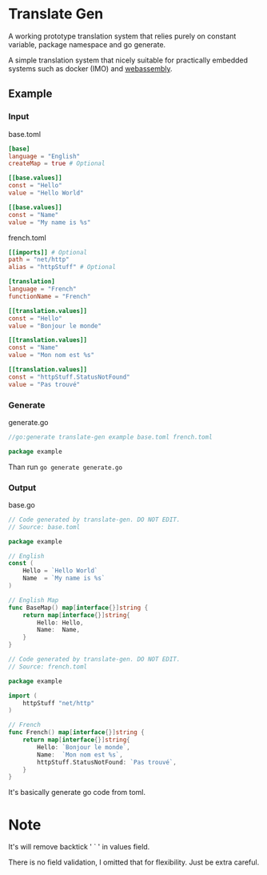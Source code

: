 # Translate Gen

A working prototype translation system that relies purely on constant variable,
package namespace and go generate.

A simple translation system that nicely suitable for practically embedded systems such as
docker (IMO) and [webassembly](https://webassembly.org/).

## Example

### Input

base.toml
```toml
[base]
language = "English"
createMap = true # Optional

[[base.values]]
const = "Hello"
value = "Hello World"

[[base.values]]
const = "Name"
value = "My name is %s"
```

french.toml
```toml
[[imports]] # Optional
path = "net/http"
alias = "httpStuff" # Optional

[translation]
language = "French"
functionName = "French"

[[translation.values]]
const = "Hello"
value = "Bonjour le monde"

[[translation.values]]
const = "Name"
value = "Mon nom est %s"

[[translation.values]]
const = "httpStuff.StatusNotFound"
value = "Pas trouvé"
```

### Generate

generate.go
```go
//go:generate translate-gen example base.toml french.toml

package example
```

Than run `go generate generate.go`

### Output

base.go
```go
// Code generated by translate-gen. DO NOT EDIT.
// Source: base.toml

package example

// English
const (
	Hello = `Hello World`
	Name  = `My name is %s`
)

// English Map
func BaseMap() map[interface{}]string {
	return map[interface{}]string{
		Hello: Hello,
		Name:  Name,
	}
}
```

```go
// Code generated by translate-gen. DO NOT EDIT.
// Source: french.toml

package example

import (
	httpStuff "net/http"
)

// French
func French() map[interface{}]string {
	return map[interface{}]string{
		Hello: `Bonjour le monde`,
		Name:  `Mon nom est %s`,
		httpStuff.StatusNotFound: `Pas trouvé`,
	}
}
```

It's basically generate go code from toml.

# Note

It's will remove backtick ' ` ' in values field.

There is no field validation, I omitted that for flexibility. Just be extra careful.